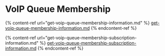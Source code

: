 # VoIP Queue Membership

{% content-ref url="get-voip-queue-membership-information.md" %}
[get-voip-queue-membership-information.md](get-voip-queue-membership-information.md)
{% endcontent-ref %}

{% content-ref url="get-voip-queue-membership-subscription-information.md" %}
[get-voip-queue-membership-subscription-information.md](get-voip-queue-membership-subscription-information.md)
{% endcontent-ref %}
